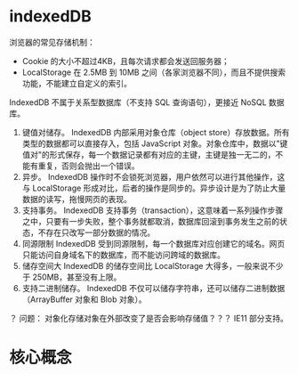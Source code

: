 # indexedDB
浏览器的常见存储机制：
* Cookie 的大小不超过4KB，且每次请求都会发送回服务器；
* LocalStorage 在 2.5MB 到 10MB 之间（各家浏览器不同），而且不提供搜索功能，不能建立自定义的索引。

IndexedDB 不属于关系型数据库（不支持 SQL 查询语句），更接近 NoSQL 数据库。
1. 键值对储存。 IndexedDB 内部采用对象仓库（object store）存放数据。所有类型的数据都可以直接存入，包括 JavaScript 对象。对象仓库中，数据以"键值对"的形式保存，每一个数据记录都有对应的主键，主键是独一无二的，不能有重复，否则会抛出一个错误。  
2. 异步。 IndexedDB 操作时不会锁死浏览器，用户依然可以进行其他操作，这与 LocalStorage 形成对比，后者的操作是同步的。异步设计是为了防止大量数据的读写，拖慢网页的表现。  
3. 支持事务。 IndexedDB 支持事务（transaction），这意味着一系列操作步骤之中，只要有一步失败，整个事务就都取消，数据库回滚到事务发生之前的状态，不存在只改写一部分数据的情况。   
4. 同源限制 IndexedDB 受到同源限制，每一个数据库对应创建它的域名。网页只能访问自身域名下的数据库，而不能访问跨域的数据库。  
5. 储存空间大 IndexedDB 的储存空间比 LocalStorage 大得多，一般来说不少于 250MB，甚至没有上限。  
6. 支持二进制储存。 IndexedDB 不仅可以储存字符串，还可以储存二进制数据（ArrayBuffer 对象和 Blob 对象）。

？ 问题： 对象化存储对象在外部改变了是否会影响存储值？？？
IE11 部分支持。  

# 核心概念 







